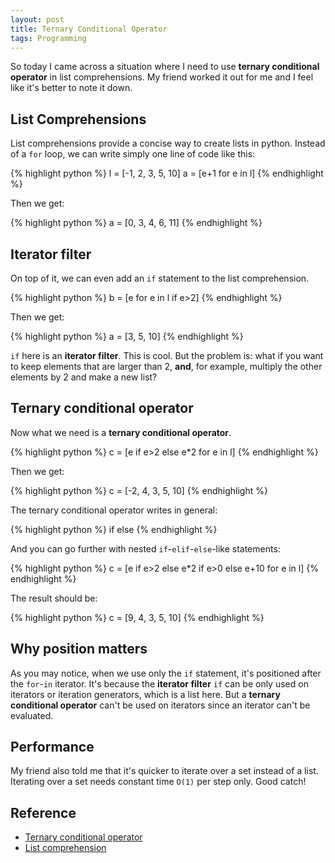 ```yaml
---
layout: post
title: Ternary Conditional Operator
tags: Programming
---
```


So today I came across a situation where I need to use **ternary conditional operator** in list comprehensions. My friend worked it out for me and I feel like it's better to note it down.

## List Comprehensions

List comprehensions provide a concise way to create lists in python. Instead of a `for`  loop, we can write simply one line of code like this:

{% highlight python %}
l = [-1, 2, 3, 5, 10]
a = [e+1 for e in l]
{% endhighlight %}

Then we get:

{% highlight python %}
a = [0, 3, 4, 6, 11]
{% endhighlight %}


## Iterator filter

On top of it, we can even add an `if` statement to the list comprehension. 

{% highlight python %}
b = [e for e in l if e>2]
{% endhighlight %}

Then we get:

{% highlight python %}
a = [3, 5, 10]
{% endhighlight %}

`if` here is an **iterator filter**. This is cool. But the problem is: what if you want to keep elements that are larger than 2, **and**, for example, multiply the other elements by 2 and make a new list?

## Ternary conditional operator

Now what we need is a **ternary conditional operator**.

{% highlight python %}
c = [e if e>2 else e*2 for e in l]
{% endhighlight %}

Then we get:

{% highlight python %}
c = [-2, 4, 3, 5, 10]
{% endhighlight %}

The ternary conditional operator writes in general:

{% highlight python %}
<expression1> if <condition> else <expression2>
{% endhighlight %}

And you can go further with nested `if`-`elif`-`else`-like statements:

{% highlight python %}
c = [e if e>2 else e*2 if e>0 else e+10 for e in l]
{% endhighlight %}

The result should be:

{% highlight python %}
c = [9, 4, 3, 5, 10]
{% endhighlight %}

## Why position matters

As you may notice, when we use only the `if` statement, it's positioned after the `for`-`in` iterator. It's because the **iterator filter** `if` can be only used on iterators or iteration generators, which is a list here. But a **ternary conditional operator** can't be used on iterators since an iterator can't be evaluated.

## Performance

My friend also told me that it's quicker to iterate over a set instead of a list. Iterating over a set needs constant time `O(1)` per step only. Good catch!

## Reference

- [Ternary conditional operator](http://www.pythoncentral.io/one-line-if-statement-in-python-ternary-conditional-operator/)
- [List comprehension](http://www.pythonforbeginners.com/basics/list-comprehensions-in-python)

